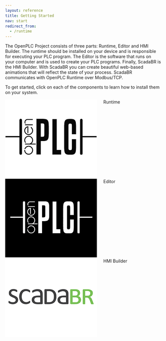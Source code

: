 ```yaml
---
layout: reference
title: Getting Started
nav: start 
redirect_from:
  - /runtime
---
```


The OpenPLC Project consists of three parts: Runtime, Editor and HMI Builder.
The runtime should be installed on your device and is responsible for executing
your PLC program. The Editor is the software that runs on your computer and is
 used to create your PLC programs. Finally, ScadaBR is the HMI Builder. With
 ScadaBR you can create beautiful web-based animations that will reflect the
 state of your process. ScadaBR communicates with OpenPLC Runtime over
 Modbus/TCP.

To get started, click on each of the components to learn how to install them
on your system.

<div class="row">
  <div class="four columns">
    <a href="/runtime"><img src="runtime.webp"/></a>
    <div style="text-align:center">Runtime</div>
  </div>
  <div class="four columns">
    <a href="/plcopen-editor"><img src="editor.webp"/></a>
    <div style="text-align:center">Editor</div>
  </div>
  <div class="four columns">
    <a href="/reference/scadabr"><img src="scadabr.webp"/></a>
    <div style="text-align:center">HMI Builder</div>
  </div>
</div>
